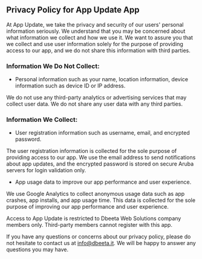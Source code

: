 ## Privacy Policy for App Update App

At App Update, we take the privacy and security of our users' personal information seriously. We understand that you may be concerned about what information we collect and how we use it. We want to assure you that we collect and use user information solely for the purpose of providing access to our app, and we do not share this information with third parties.

### Information We Do Not Collect:

- Personal information such as your name, location information, device information such as device ID or IP address.

We do not use any third-party analytics or advertising services that may collect user data. We do not share any user data with any third parties.

### Information We Collect:

- User registration information such as username, email, and encrypted password.

The user registration information is collected for the sole purpose of providing access to our app. We use the email address to send notifications about app updates, and the encrypted password is stored on secure Aruba servers for login validation only.

- App usage data to improve our app performance and user experience.

We use Google Analytics to collect anonymous usage data such as app crashes, app installs, and app usage time. This data is collected for the sole purpose of improving our app performance and user experience.

Access to App Update is restricted to Dbeeta Web Solutions company members only. Third-party members cannot register with this app.

If you have any questions or concerns about our privacy policy, please do not hesitate to contact us at [info@dbeeta.it](mailto:info@dbeeta.it). We will be happy to answer any questions you may have.
